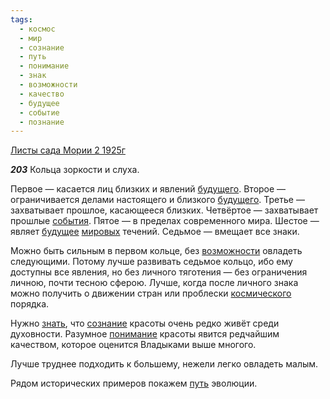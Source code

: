 ```yaml
---
tags:
  - космос
  - мир
  - сознание
  - путь
  - понимание
  - знак
  - возможности
  - качество
  - будущее
  - событие
  - познание
---
```


[Листы сада Мории 2 1925г](/agni/1925)

___203___
Кольца зоркости и слуха.   

Первое — касается лиц близких и явлений [будущего](/tag/#[будущее](/tag/#будущее)). Второе — ограничивается делами настоящего и близкого [будущего](/tag/#[будущее](/tag/#будущее)). Третье — захватывает прошлое, касающееся близких. Четвёртое — захватывает прошлые [события](/tag/#событие). Пятое — в пределах современного мира. Шестое — являет [будущее](/tag/#будущее) [мировых](/tag/#мир) течений. Седьмое — вмещает все знаки.   

Можно быть сильным в первом кольце, без [возможности](/tag/#возможности) овладеть следующими. Потому лучше развивать седьмое кольцо, ибо ему доступны все явления, но без личного тяготения — без ограничения личною, почти тесною сферою. Лучше, когда после личного знака можно получить о движении стран или проблески [космического](/tag/#космос) порядка.   

Нужно [знать](/tag/#познание), что [сознание](/tag/#сознание) красоты очень редко живёт среди духовности. Разумное [понимание](/tag/#понимание) красоты явится редчайшим качеством, которое оценится Владыками выше многого.   

Лучше труднее подходить к большему, нежели легко овладеть малым.   

Рядом исторических примеров покажем [путь](/tag/#путь) эволюции.   

